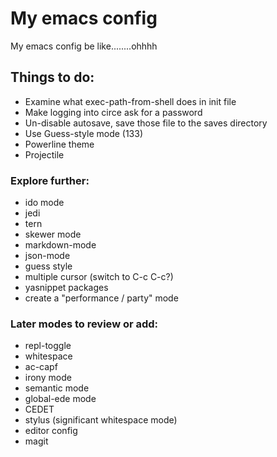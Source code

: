 # My emacs config
My emacs config be like........ohhhh


## Things to do:
 - Examine what exec-path-from-shell does in init file
 - Make logging into circe ask for a password
 - Un-disable autosave, save those file to the saves directory
 - Use Guess-style mode (133)
 - Powerline theme
 - Projectile
 
### Explore further:
- ido mode
- jedi
- tern
- skewer mode
- markdown-mode
- json-mode
- guess style
- multiple cursor (switch to C-c C-c?)
- yasnippet packages
- create a "performance / party" mode


### Later modes to review or add:
- repl-toggle
- whitespace
- ac-capf
- irony mode
- semantic mode
- global-ede mode
- CEDET
- stylus (significant whitespace mode)
- editor config
- magit
